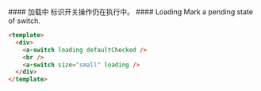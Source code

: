 <cn>
#### 加载中
标识开关操作仍在执行中。
</cn>

<us>
#### Loading
Mark a pending state of switch.
</us>

```html
<template>
  <div>
    <a-switch loading defaultChecked />
    <br />
    <a-switch size="small" loading />
  </div>
</template>
```
